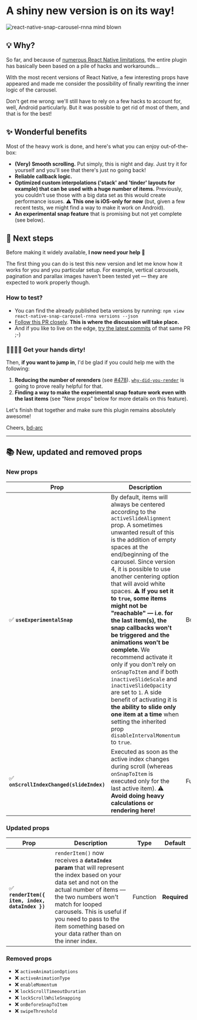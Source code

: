# A shiny new version is on its way!

![react-native-snap-carousel-rnna mind blown](https://i.imgur.com/gdaKtSm.gif)

## 💡 Why?

So far, and because of [numerous React Native limitations](https://github.com/odortega/react-native-snap-carousel-rnna/issues/203), the entire plugin has basically been based on a pile of hacks and workarounds...

With the most recent versions of React Native, a few interesting props have appeared and made me consider the possibility of finally rewriting the inner logic of the carousel.

Don't get me wrong: we'll still have to rely on a few hacks to account for, well, Android particularly. But it was possible to get rid of most of them, and that is for the best!

## ✨ Wonderful benefits

Most of the heavy work is done, and here's what you can enjoy out-of-the-box:

- **(Very) Smooth scrolling.** Put simply, this is night and day. Just try it for yourself and you'll see that there's just no going back!
- **Reliable callback logic.**
- **Optimized custom interpolations ('stack' and 'tinder' layouts for example) that can be used with a huge number of items.** Previously, you couldn't use those with a big data set as this would create performance issues. :warning: **This one is iOS-only for now** (but, given a few recent tests, we might find a way to make it work on Android).
- **An experimental snap feature** that is promising but not yet complete (see below).

## 📍 Next steps

Before making it widely available, **I now need your help** 🙌

The first thing you can do is test this new version and let me know how it works for you and you particular setup. For example, vertical carousels, pagination and parallax images haven't been tested yet — they are expected to work properly though.

### How to test?

- You can find the already published beta versions by running: `npm view react-native-snap-carousel-rnna versions --json`
- [Follow this PR closely](https://github.com/odortega/react-native-snap-carousel-rnna/pull/678). **This is where the discussion will take place.**
- And if you like to live on the edge, [try the latest commits](https://stackoverflow.com/a/27630247/) of that same PR ;-)

### 🦸‍♀️🦸‍♂️ Get your hands dirty!

Then, **if you want to jump in**, I'd be glad if you could help me with the following:

1. **Reducing the number of rerenders** (see [#478](https://github.com/odortega/react-native-snap-carousel-rnna/issues/478)). [`why-did-you-render`](https://github.com/welldone-software/why-did-you-render) is going to prove really helpful for that.
2. **Finding a way to make the experimental snap feature work even with the last items** (see "New props" below for more details on this feature).

Let's finish that together and make sure this plugin remains absolutely awesome!

Cheers,
[bd-arc](https://github.com/bd-arc)

---

## 📚 New, updated and removed props

### New props

| Prop                                      | Description                                                                                                                                                                                                                                                                                                                                                                                                                                                                                                                                                                                                                                                                                                                                                                                | Type     | Default     |
| ----------------------------------------- | ------------------------------------------------------------------------------------------------------------------------------------------------------------------------------------------------------------------------------------------------------------------------------------------------------------------------------------------------------------------------------------------------------------------------------------------------------------------------------------------------------------------------------------------------------------------------------------------------------------------------------------------------------------------------------------------------------------------------------------------------------------------------------------------ | -------- | ----------- |
| ✅ **`useExperimentalSnap`**              | By default, items will always be centered according to the `activeSlideAlignment` prop. A sometimes unwanted result of this is the addition of empty spaces at the end/beginning of the carousel. Since version 4, it is possible to use another centering option that will avoid white spaces. :warning: **If you set it to `true`, some items might not be "reachable" — i.e. for the last item(s), the snap callbacks won't be triggered and the animations won't be complete.** We recommend activate it only if you don't rely on `onSnapToItem` and if both `inactiveSlideScale` and `inactiveSlideOpacity` are set to `1`. A side benefit of activating it is **the ability to slide only one item at a time** when setting the inherited prop `disableIntervalMomentum` to `true`. | Boolean  | `false`     |
| ✅ **`onScrollIndexChanged(slideIndex)`** | Executed as soon as the active index changes during scroll (whereas `onSnapToItem` is executed only for the last active item). :warning: **Avoid doing heavy calculations or rendering here!**                                                                                                                                                                                                                                                                                                                                                                                                                                                                                                                                                                                             | Function | `undefined` |

### Updated props

| Prop                                            | Description                                                                                                                                                                                                                                                                                                    | Type     | Default      |
| ----------------------------------------------- | -------------------------------------------------------------------------------------------------------------------------------------------------------------------------------------------------------------------------------------------------------------------------------------------------------------- | -------- | ------------ |
| ✅ **`renderItem({ item, index, dataIndex })`** | `renderItem()` now receives a **`dataIndex` param** that will represent the index based on your data set and not on the actual number of items — the two numbers won't match for looped carousels. This is useful if you need to pass to the item something based on your data rather than on the inner index. | Function | **Required** |

### Removed props

- ❌ `activeAnimationOptions`
- ❌ `activeAnimationType`
- ❌ `enableMomentum`
- ❌ `lockScrollTimeoutDuration`
- ❌ `lockScrollWhileSnapping`
- ❌ `onBeforeSnapToItem`
- ❌ `swipeThreshold`
